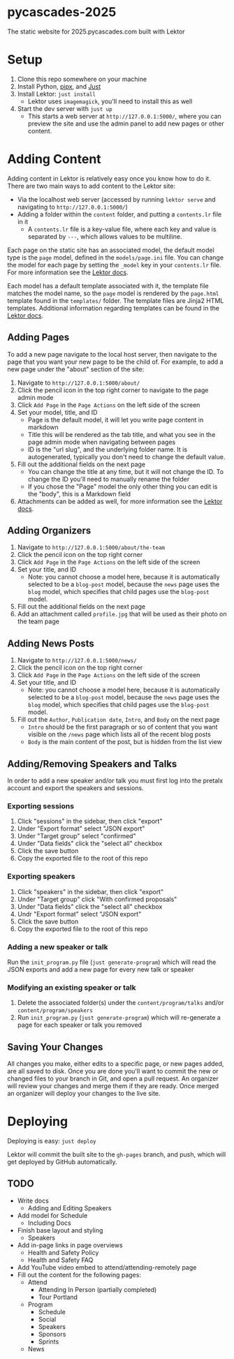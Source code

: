 # pycascades-2025
The static website for 2025.pycascades.com built with Lektor

# Setup
1. Clone this repo somewhere on your machine
2. Install Python, [pipx](https://pipx.pypa.io/latest/installation/), and [Just](https://just.systems/man/en/)
3. Install Lektor: `just install`
    - Lektor uses `imagemagick`, you'll need to install this as well
4. Start the dev server with `just up`
    - This starts a web server at `http://127.0.0.1:5000/`, where you can preview the site and use
    the admin panel to add new pages or other content.

# Adding Content
Adding content in Lektor is relatively easy once you know how to do it. There are two main ways to
add content to the Lektor site:

- Via the localhost web server (accessed by running `lektor serve` and navigating to
    `http://127.0.0.1:5000/`)
- Adding a folder within the `content` folder, and putting a `contents.lr` file in it
    -  A `contents.lr` file is a key-value file, where each key and value is separated by `---`,
    which allows values to be multiline.

Each page on the static site has an associated model, the default model type is the `page` model,
defined in the `models/page.ini` file. You can change the model for each page by setting the
`_model` key in your `contents.lr` file. For more information see the
[Lektor docs](https://www.getlektor.com/docs/content/).

Each model has a default template associated with it, the template file matches the model name, so
the `page` model is rendered by the `page.html` template found in the `templates/` folder. The
template files are Jinja2 HTML templates. Additional information regarding templates can be found
in the [Lektor docs](https://www.getlektor.com/docs/templates/).

## Adding Pages
To add a new page navigate to the local host server, then navigate to the page that you want your
new page to be the child of. For example, to add a new page under the "about" section of the site:

1. Navigate to `http://127.0.0.1:5000/about/`
2. Click the pencil icon in the top right corner to navigate to the page admin mode
3. Click `Add Page` in the `Page Actions` on the left side of the screen
4. Set your model, title, and ID
    - Page is the default model, it will let you write page content in markdown
    - Title this will be rendered as the tab title, and what you see in the page admin mode when
    navigating between pages
    - ID is the "url slug", and the underlying folder name. It is autogenerated, typically you don't
    need to change the default value.
5. Fill out the additional fields on the next page
    - You can change the title at any time, but it will not change the ID. To change the ID you'll
    need to manually rename the folder
    - If you chose the "Page" model the only other thing you can edit is the "body", this is a
    Markdown field
6. Attachments can be added as well, for more information see the
[Lektor docs](https://www.getlektor.com/docs/content/attachments/).

## Adding Organizers
1. Navigate to `http://127.0.0.1:5000/about/the-team`
2. Click the pencil icon on the top right corner
3. Click `Add Page` in the `Page Actions` on the left side of the screen
4. Set your title, and ID
    - Note: you cannot choose a model here, because it is automatically selected to be a `blog-post`
    model, because the `news` page uses the `blog` model, which specifies that child pages use the
    `blog-post` model.
5. Fill out the additional fields on the next page
6. Add an attachment called `profile.jpg` that will be used as their photo on the team page

## Adding News Posts
1. Navigate to `http://127.0.0.1:5000/news/`
2. Click the pencil icon on the top right corner
3. Click `Add Page` in the `Page Actions` on the left side of the screen
4. Set your title, and ID
    - Note: you cannot choose a model here, because it is automatically selected to be a `blog-post`
    model, because the `news` page uses the `blog` model, which specifies that child pages use the
    `blog-post` model.
5. Fill out the `Author`, `Publication date`, `Intro`, and `Body` on the next page
    - `Intro` should be the first paragraph or so of content that you want visible on the `/news`
    page which lists all of the recent blog posts
    - `Body` is the main content of the post, but is hidden from the list view

## Adding/Removing Speakers and Talks
In order to add a new speaker and/or talk you must first log into the pretalx account and export the speakers and
sessions.

### Exporting sessions
1. Click "sessions" in the sidebar, then click "export"
2. Under "Export format" select "JSON export"
3. Under "Target group" select "confirmed"
4. Under "Data fields" click the "select all" checkbox
5. Click the save button
6. Copy the exported file to the root of this repo

### Exporting speakers
1. Click "speakers" in the sidebar, then click "export"
2. Under "Target group" click "With confirmed proposals"
3. Under "Data fields" click the "select all" checkbox
4. Undr "Export format" select "JSON export"
5. Click the save button
6. Copy the exported file to the root of this repo

### Adding a new speaker or talk
Run the `init_program.py` file (`just generate-program`) which will read the JSON exports and add a new page for every new talk or speaker

### Modifying an existing speaker or talk
1. Delete the associated folder(s) under the `content/program/talks` and/or `content/program/speakers`
2. Run `init_program.py` (`just generate-program`) which will re-generate a page for each speaker or talk you removed
    
## Saving Your Changes
All changes you make, either edits to a specific page, or new pages added, are all saved to disk.
Once you are done you'll want to commit the new or changed files to your branch in Git, and open a
pull request. An organizer will review your changes and merge them if they are ready. Once merged
an organizer will deploy your changes to the live site.

# Deploying

Deploying is easy: `just deploy`

Lektor will commit the built site to the `gh-pages` branch, and push, which will get deployed by
GitHub automatically.

## TODO
- Write docs
    - Adding and Editing Speakers
- Add model for Schedule
    - Including Docs
- Finish base layout and styling
    - Speakers
- Add in-page links in page overviews
    - Health and Safety Policy
    - Health and Safety FAQ
- Add YouTube video embed to attend/attending-remotely page
- Fill out the content for the following pages:
    - Attend
        - Attending In Person (partially completed)
        - Tour Portland
    - Program
        - Schedule
        - Social
        - Speakers
        - Sponsors
        - Sprints
    - News
